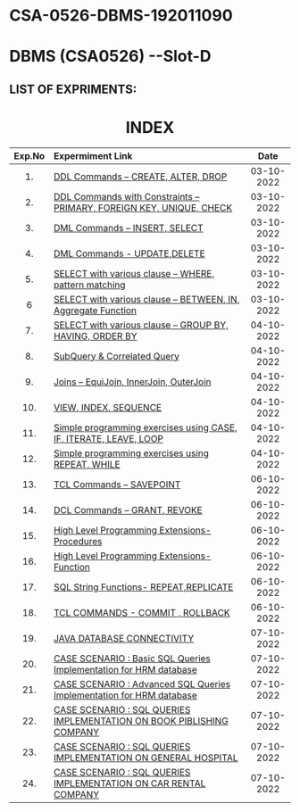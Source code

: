 # CSA-0526-DBMS-192011090

# DBMS (CSA0526) --Slot-D
## LIST OF EXPRIMENTS:

<h1 align="center"> INDEX </h1>



|Exp.No 		|Expermiment Link  	|Date 	|
|:---:|:---|:---:|
|1.		|[DDL Commands – CREATE, ALTER, DROP ](https://github.com/Gowtham152003/CSA-0526-DBMS-192011090/blob/main/EXP%201%20DBMS.txt )	|03-10-2022	|
|2.		|[DDL Commands with Constraints – PRIMARY, FOREIGN KEY, UNIQUE, CHECK ](https://github.com/Gowtham152003/CSA-0526-DBMS-192011090/blob/main/EXP%202%20DBMS.txt)<br/>	|03-10-2022		|
|3.		|[DML Commands – INSERT, SELECT ](https://github.com/Gowtham152003/CSA-0526-DBMS-192011090/blob/main/EXP%203%20DBMS.txt)<br/>	|03-10-2022		|
|4.		|[DML Commands - UPDATE,DELETE ](https://github.com/Gowtham152003/CSA-0526-DBMS-192011090/blob/main/EXP%204%20DBMS.txt)<br/>	|03-10-2022		|
|5.		|[SELECT with various clause – WHERE, pattern matching ](https://github.com/Gowtham152003/CSA-0526-DBMS-192011090/blob/main/EXP%205%20DBMS.txt)<br/>	|03-10-2022		|
|6		|[SELECT with various clause – BETWEEN, IN, Aggregate Function ](https://github.com/Gowtham152003/CSA-0526-DBMS-192011090/blob/main/EXP%206%20DBMS.txt)<br/>	|03-10-2022		|
|7.		|[SELECT with various clause – GROUP BY, HAVING, ORDER BY ](https://github.com/Gowtham152003/CSA-0526-DBMS-192011090/blob/main/EXP%207%20DBMS.txt)<br/>	|04-10-2022			|
|8.		|[SubQuery & Correlated Query ](https://github.com/Gowtham152003/CSA-0526-DBMS-192011090/blob/main/EXP%208%20DBMS.txt)<br/>	|  04-10-2022	     	|
|9.		|[Joins – EquiJoin, InnerJoin, OuterJoin](https://github.com/Gowtham152003/CSA-0526-DBMS-192011090/blob/main/EXP%209%20DBMS.txt)<br/>	| 04-10-2022	 	|
|10.		|[VIEW, INDEX, SEQUENCE ](https://github.com/Gowtham152003/CSA-0526-DBMS-192011090/blob/main/EXP%2010%20DBMS.txt)<br/>	|  04-10-2022		|
|11.		|[Simple programming  exercises using CASE, IF, ITERATE, LEAVE, LOOP ](https://github.com/Gowtham152003/CSA-0526-DBMS-192011090/blob/main/EXP%2011%20DBMS.txt)<br/>	| 04-10-2022			|
|12.		|[Simple programming  exercises using REPEAT, WHILE](https://github.com/Gowtham152003/CSA-0526-DBMS-192011090/blob/main/EXP%2012%20DBMS.txt)<br/>	|  04-10-2022	    |
|13.		|[TCL Commands – SAVEPOINT ](https://github.com/Gowtham152003/CSA-0526-DBMS-192011090/blob/main/EXP%2013%20DBMS.txt)<br/>	| 06-10-2022 		|
|14.		|[DCL Commands – GRANT, REVOKE ](https://github.com/Gowtham152003/CSA-0526-DBMS-192011090/blob/main/EXP%2014%20DBMS.txt)<br/>	|     06-10-2022 				|
|15.		|[High Level Programming Extensions-Procedures ](https://github.com/Gowtham152003/CSA-0526-DBMS-192011090/blob/main/EXP%2015%20DBMS.txt)<br/>	|   06-10-2022 		 	|
|16.		|[High Level Programming Extensions-Function ](https://github.com/Gowtham152003/CSA-0526-DBMS-192011090/blob/main/EXP%2016%20DBMS.txt)<br/>	|    06-10-2022 				|
|17.		|[SQL String Functions- REPEAT,REPLICATE ](https://github.com/Gowtham152003/CSA-0526-DBMS-192011090/blob/main/EXP%2017%20DBMS.txt)<br/>	|     06-10-2022 				|
|18.		|[TCL COMMANDS - COMMIT , ROLLBACK](https://github.com/Gowtham152003/CSA-0526-DBMS-192011090/blob/main/EXP%2018%20DBMS.txt)<br/>	|  06-10-2022 		 		|
|19.		|[JAVA DATABASE CONNECTIVITY](https://github.com/Gowtham152003/CSA-0526-DBMS-192011090/blob/main/EXP%2019%20DBMS.txt)<br/>	| 07-10-2022   	|
|20.		|[ CASE SCENARIO : Basic SQL Queries Implementation for HRM database](https://github.com/Gowtham152003/CSA-0526-DBMS-192011090/blob/main/EXP%2020%20EMP%20SCENARIO.txt)<br/>	| 07-10-2022   	|
|21.		|[ CASE SCENARIO : Advanced SQL Queries Implementation for HRM database](https://github.com/Gowtham152003/CSA-0526-DBMS-192011090/blob/main/EXP%2021%20Employee%20advanced%20sql%20queries.txt)<br/>	|  07-10-2022  	|
|22.		|[ CASE SCENARIO : SQL QUERIES IMPLEMENTATION ON BOOK PIBLISHING COMPANY](https://github.com/Gowtham152003/CSA-0526-DBMS-192011090/blob/main/EXP%2022%20DBMS%20BOOK%20COMPANY.txt)<br/>	|  07-10-2022  	|
|23.		|[ CASE SCENARIO : SQL QUERIES IMPLEMENTATION ON GENERAL HOSPITAL](https://github.com/Gowtham152003/CSA-0526-DBMS-192011090/blob/main/EXP%2023%20HOSPITAL.txt)<br/>	|  07-10-2022  	|
|24.		|[ CASE SCENARIO : SQL QUERIES IMPLEMENTATION ON CAR RENTAL COMPANY](https://github.com/Gowtham152003/CSA-0526-DBMS-192011090/blob/main/EXP%2024%20CAR%20RENTAL%20COMPANY.txt)<br/>	|  07-10-2022  	|

